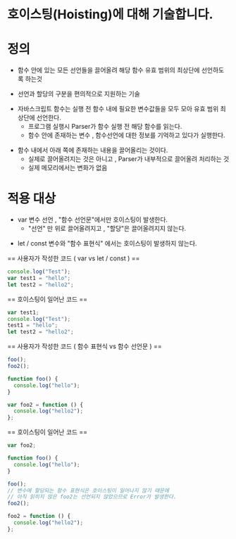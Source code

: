 # 호이스팅(Hoisting)에 대해 기술합니다.

# 정의

- 함수 안에 있는 모든 선언들을 끌어올려 해당 함수 유효 범위의 최상단에 선언하도록 하는것

* 선언과 할당의 구분을 편의적으로 지원하는 기술

- 자바스크립트 함수는 실행 전 함수 내에 필요한 변수값들을 모두 모아 유효 범위 최상단에 선언한다.
  - 프로그램 실행시 Parser가 함수 실행 전 해당 함수를 읽는다.
  - 함수 안에 존재하는 변수 , 함수선언에 대한 정보를 기억하고 있다가 실행한다.

* 함수 내에서 아래 쪽에 존재하는 내용을 끌어올리는 것이다.
  - 실제로 끌어올려지는 것은 아니고 , Parser가 내부적으로 끌어올려 처리하는 것
  - 실제 메모리에서는 변화가 없음

# 적용 대상

- var 변수 선언 , "함수 선언문"에서만 호이스팅이 발생한다.
  - "선언" 만 위로 끌어올려지고 , "할당"은 끌어올려지지 않는다.

* let / const 변수와 "함수 표현식" 에서는 호이스팅이 발생하지 않는다.

== 사용자가 작성한 코드 ( var vs let / const ) ==

```javascript
console.log("Test");
var test1 = "hello";
let test2 = "hello2";
```

== 호이스팅이 일어난 코드 ==

```javascript
var test1;
console.log("Test");
test1 = "hello";
let test2 = "hello2";
```

== 사용자가 작성한 코드 ( 함수 표현식 vs 함수 선언문 ) ==

```javascript
foo();
foo2();

function foo() {
  console.log("hello");
}

var foo2 = function () {
  console.log("hello2");
};
```

== 호이스팅이 일어난 코드 ==

```javascript
var foo2;

function foo() {
  console.log("hello");
}

foo();
// 변수에 할당되는 함수 표현식은 호이스팅이 일어나지 않기 때문에
// 아직 읽히지 않은 foo2는 선언되지 않았으므로 Error가 발생한다.
foo2();

foo2 = function () {
  console.log("hello2");
};
```
